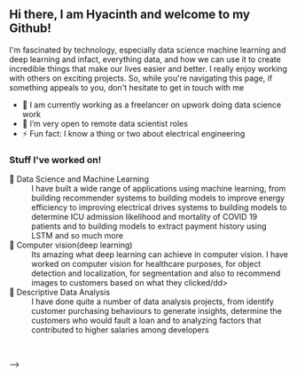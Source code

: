 ## Hi there,  I am Hyacinth and welcome to my Github! 


 I'm fascinated by technology, especially  data science machine learning and deep learning and infact, everything data,
and how we can use it to create incredible things that make our lives
easier and better. I really enjoy working with others on exciting projects.
So, while you're navigating this page, if something appeals to you,
don't hesitate to get in touch with me

- 🔭 I am currently working as a freelancer on upwork doing data science work
- 🌱 I’m very open to remote data scientist roles
- ⚡ Fun fact: I know a thing or two about electrical engineering

### Stuff I've worked on!
<dl>
  <dt>🔭 Data Science and Machine Learning </dt>
  <dd>I have built a wide range of applications using machine learning, from building recommender systems to building models to improve energy efficiency to improving electrical drives systems to building models to determine ICU admission likelihood and mortality of COVID 19 patients and to building models to extract payment history using LSTM and so much more</dd>
  <dt>🌱 Computer vision(deep learning)</dt>
  <dd>Its amazing what deep learning can achieve in computer vision. I have worked on computer vision for healthcare purposes, for object detection and localization,
  for segmentation and also to recommend images to customers based on what they clicked/dd>
  <dt>👯 Descriptive Data Analysis</dt>
  <dd> I have done quite a number of data analysis projects, from identify customer purchasing behaviours to generate insights,
  determine the customers who would fault a loan and to analyzing factors that contributed to higher salaries among developers</dd>
</dl>



<br />

-->
